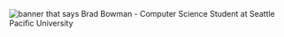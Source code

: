 <img src="https://raw.githubusercontent.com/bowmanb1/Brad-Bowman-Portfolio/Portfolio-Header.png" alt="banner that says Brad Bowman - Computer Science Student at Seattle Pacific University">
